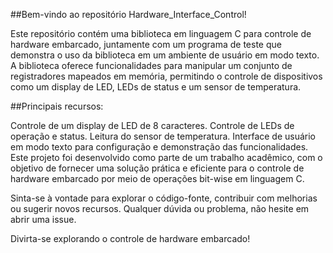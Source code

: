##Bem-vindo ao repositório Hardware_Interface_Control!

Este repositório contém uma biblioteca em linguagem C para controle de hardware embarcado, juntamente com um programa de teste que demonstra o uso da biblioteca em um ambiente de usuário em modo texto. A biblioteca oferece funcionalidades para manipular um conjunto de registradores mapeados em memória, permitindo o controle de dispositivos como um display de LED, LEDs de status e um sensor de temperatura.

##Principais recursos:

Controle de um display de LED de 8 caracteres.
Controle de LEDs de operação e status.
Leitura do sensor de temperatura.
Interface de usuário em modo texto para configuração e demonstração das funcionalidades.
Este projeto foi desenvolvido como parte de um trabalho acadêmico, com o objetivo de fornecer uma solução prática e eficiente para o controle de hardware embarcado por meio de operações bit-wise em linguagem C.

Sinta-se à vontade para explorar o código-fonte, contribuir com melhorias ou sugerir novos recursos. Qualquer dúvida ou problema, não hesite em abrir uma issue.

Divirta-se explorando o controle de hardware embarcado!

